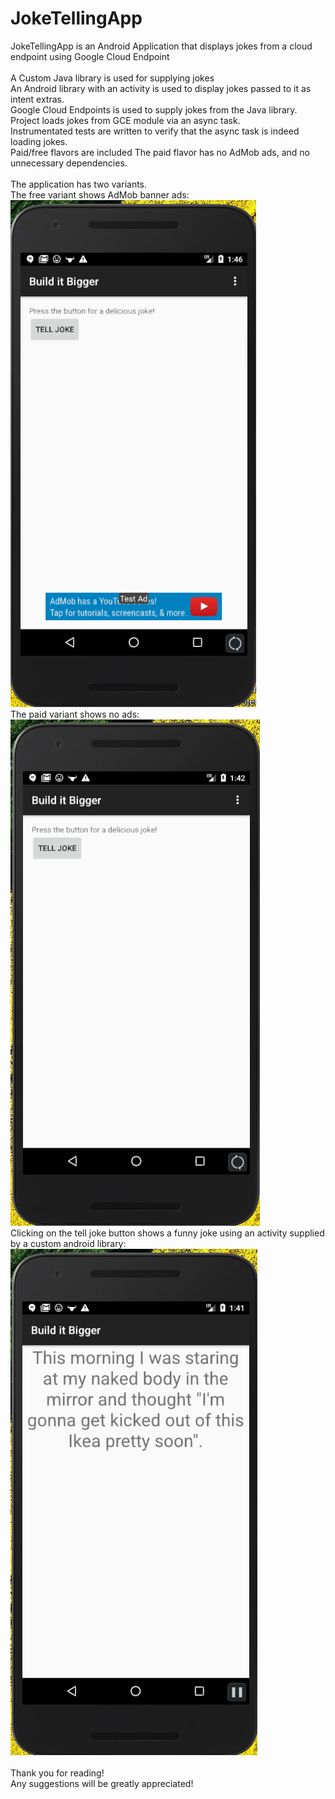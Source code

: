  # JokeTellingApp
 JokeTellingApp is an Android Application that displays jokes from a cloud endpoint using Google Cloud Endpoint <br />
 <br />
 A Custom Java library is used for supplying jokes <br />
 An Android library with an activity is used to display jokes passed to it as intent extras. <br />
 Google Cloud Endpoints is used to supply jokes from the Java library. Project loads jokes from GCE module via an async task. <br />
 Instrumentated tests are written to verify that the async task is indeed loading jokes. <br />
 Paid/free flavors are included The paid flavor has no AdMob ads, and no unnecessary dependencies. <br />
 <br />
 The application has two variants. <br />
 The free variant shows AdMob banner ads: <br />
 ![Alt text](screenshots/main_screen_free.png "Free Main Screen") <br />
 The paid variant shows no ads: <br />
 ![Alt text](screenshots/main_screen_paid.png "Paid Main Screen") <br />
 Clicking on the tell joke button shows a funny joke using an activity supplied by a custom android library: <br />
 ![Alt text](screenshots/joke_screen.png "Funny Joke") <br />
 <br />
 Thank you for reading! <br />
 Any suggestions will be greatly appreciated! <br />
